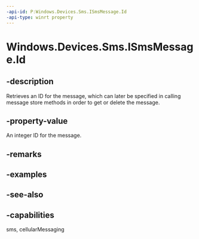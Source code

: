 ----api-id: P:Windows.Devices.Sms.ISmsMessage.Id
-api-type: winrt property
---<!-- Property syntaxpublic uint Id { get; }--># Windows.Devices.Sms.ISmsMessage.Id## -descriptionRetrieves an ID for the message, which can later be specified in calling message store methods in order to get or delete the message.## -property-valueAn integer ID for the message.## -remarks## -examples## -see-also## -capabilitiessms, cellularMessaging
